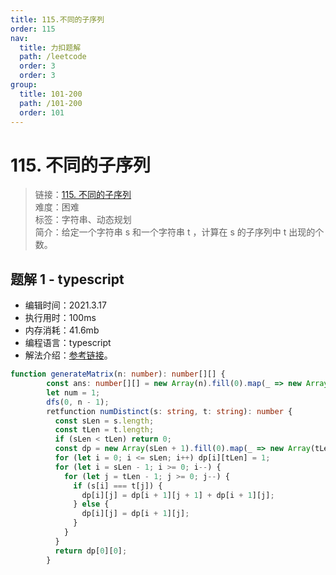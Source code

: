 ```yaml
---
title: 115.不同的子序列
order: 115
nav:
  title: 力扣题解
  path: /leetcode
  order: 3
  order: 3
group:
  title: 101-200
  path: /101-200
  order: 101
---
```


# 115. 不同的子序列

> 链接：[115. 不同的子序列](https://leetcode-cn.com/problems/distinct-subsequences/)  
> 难度：困难  
> 标签：字符串、动态规划  
> 简介：给定一个字符串 s 和一个字符串 t ，计算在 s 的子序列中 t 出现的个数。

## 题解 1 - typescript

- 编辑时间：2021.3.17
- 执行用时：100ms
- 内存消耗：41.6mb
- 编程语言：typescript
- 解法介绍：[参考链接](https://leetcode-cn.com/problems/distinct-subsequences/solution/bu-tong-de-zi-xu-lie-by-leetcode-solutio-urw3/)。

```typescript
function generateMatrix(n: number): number[][] {
        const ans: number[][] = new Array(n).fill(0).map(_ => new Array(n));
        let num = 1;
        dfs(0, n - 1);
        retfunction numDistinct(s: string, t: string): number {
          const sLen = s.length;
          const tLen = t.length;
          if (sLen < tLen) return 0;
          const dp = new Array(sLen + 1).fill(0).map(_ => new Array(tLen + 1).fill(0));
          for (let i = 0; i <= sLen; i++) dp[i][tLen] = 1;
          for (let i = sLen - 1; i >= 0; i--) {
            for (let j = tLen - 1; j >= 0; j--) {
              if (s[i] === t[j]) {
                dp[i][j] = dp[i + 1][j + 1] + dp[i + 1][j];
              } else {
                dp[i][j] = dp[i + 1][j];
              }
            }
          }
          return dp[0][0];
        }
```
